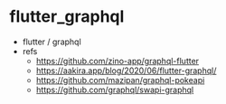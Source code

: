 # flutter_graphql

- flutter / graphql
- refs
  - https://github.com/zino-app/graphql-flutter
  - https://aakira.app/blog/2020/06/flutter-graphql/
  - https://github.com/mazipan/graphql-pokeapi
  - https://github.com/graphql/swapi-graphql